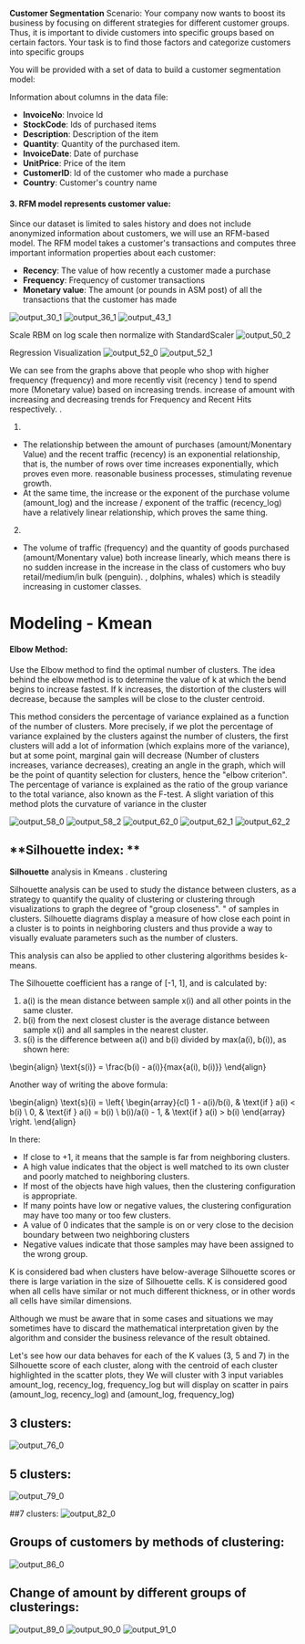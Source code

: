 **Customer Segmentation**
Scenario: Your company now wants to boost its business by focusing on different strategies for different customer groups. Thus, it is important to divide customers into specific groups based on certain factors. Your task is to find those factors and categorize customers into specific groups

You will be provided with a set of data to build a customer segmentation model:

Information about columns in the data file:
* **InvoiceNo**: Invoice Id
* **StockCode**: Ids of purchased items
* **Description**: Description of the item
* **Quantity**: Quantity of the purchased item.
* **InvoiceDate**: Date of purchase
* **UnitPrice**: Price of the item
* **CustomerID**: Id of the customer who made a purchase
* **Country**: Customer's country name


#### 3. RFM model represents customer value:

Since our dataset is limited to sales history and does not include anonymized information about customers, we will use an RFM-based model. The RFM model takes a customer's transactions and computes three important information properties about each customer:
* **Recency**: The value of how recently a customer made a purchase
* **Frequency**: Frequency of customer transactions
* **Monetary value**: The amount (or pounds in ASM post) of all the transactions that the customer has made

![output_30_1](https://github.com/longbui23/CustomerSegmentation/assets/112489957/3bb848f9-c626-4b44-833e-143dd4870410)
![output_36_1](https://github.com/longbui23/CustomerSegmentation/assets/112489957/afb4ad77-f7c9-4860-a75b-8d62248fd457)
![output_43_1](https://github.com/longbui23/CustomerSegmentation/assets/112489957/94b9ea8e-30a4-428c-a35d-eb2ca821d4cf)

Scale RBM on log scale then normalize with StandardScaler
![output_50_2](https://github.com/longbui23/CustomerSegmentation/assets/112489957/87eba649-29ba-4b9f-b244-04d841160ae2)

Regression Visualization
![output_52_0](https://github.com/longbui23/CustomerSegmentation/assets/112489957/6611d827-11d6-4a1c-ad21-68d740bdb9a6)
![output_52_1](https://github.com/longbui23/CustomerSegmentation/assets/112489957/bee07776-e2f3-403e-9825-2c73cceeccc1)

We can see from the graphs above that people who shop with higher frequency (frequency) and more recently visit (recency ) tend to spend more (Monetary value) based on increasing trends. increase of amount with increasing and decreasing trends for Frequency and Recent Hits respectively. .

1) 
+ The relationship between the amount of purchases (amount/Monentary Value) and the recent traffic (recency) is an exponential relationship, that is, the number of rows over time increases exponentially, which proves even more. reasonable business processes, stimulating revenue growth.
+ At the same time, the increase or the exponent of the purchase volume (amount_log) and the increase / exponent of the traffic (recency_log) have a relatively linear relationship, which proves the same thing.

2) 
+ The volume of traffic (frequency) and the quantity of goods purchased (amount/Monentary value) both increase linearly, which means there is no sudden increase in the increase in the class of customers who buy retail/medium/in bulk (penguin). , dolphins, whales) which is steadily increasing in customer classes.

# Modeling - Kmean

#### **Elbow Method:**

Use the Elbow method to find the optimal number of clusters. The idea behind the elbow method is to determine the value of k at which the bend begins to increase fastest. If k increases, the distortion of the clusters will decrease, because the samples will be close to the cluster centroid.

This method considers the percentage of variance explained as a function of the number of clusters. More precisely, if we plot the percentage of variance explained by the clusters against the number of clusters, the first clusters will add a lot of information (which explains more of the variance), but at some point, marginal gain will decrease (Number of clusters increases, variance decreases), creating an angle in the graph, which will be the point of quantity selection for clusters, hence the "elbow criterion". The percentage of variance is explained as the ratio of the group variance to the total variance, also known as the F-test. A slight variation of this method plots the curvature of variance in the cluster

![output_58_0](https://github.com/longbui23/CustomerSegmentation/assets/112489957/5a4b8914-5814-41dc-8fe0-73b7f03d59ed)
![output_58_2](https://github.com/longbui23/CustomerSegmentation/assets/112489957/1434ee2b-0b80-4eaf-9f53-a01a36cb3bc1)
![output_62_0](https://github.com/longbui23/CustomerSegmentation/assets/112489957/eb689452-0c27-4632-8efa-a0555f23df5d)
![output_62_1](https://github.com/longbui23/CustomerSegmentation/assets/112489957/15c90c1f-4dab-4276-bc3a-096366ad27fb)
![output_62_2](https://github.com/longbui23/CustomerSegmentation/assets/112489957/b1e6048c-1f5c-4246-a53c-07c0b7631aa3)

## **Silhouette index: **

**Silhouette** analysis in Kmeans . clustering

Silhouette analysis can be used to study the distance between clusters, as a strategy to quantify the quality of clustering or clustering through visualizations to graph the degree of "group closeness". " of samples in clusters. Silhouette diagrams display a measure of how close each point in a cluster is to points in neighboring clusters and thus provide a way to visually evaluate parameters such as the number of clusters.

This analysis can also be applied to other clustering algorithms besides k-means.

The Silhouette coefficient has a range of [-1, 1], and is calculated by:
1. a(i) is the mean distance between sample x(i) and all other points in the same cluster.
2. b(i) from the next closest cluster is the average distance between sample x(i) and all samples in the nearest cluster.
3. s(i) is the difference between a(i) and b(i) divided by max(a(i), b(i)), as shown here:

\begin{align}
\text{s(i)} = \frac{b(i) - a(i)}{max\{a(i), b(i)\}}
\end{align}

Another way of writing the above formula:

\begin{align}
         \text{s}(i) = \left\{
         \begin{array}{cl}
         1 - a(i)/b(i), & \text{if } a(i) < b(i) \\
         0, & \text{if } a(i) = b(i) \\
         b(i)/a(i) - 1, & \text{if } a(i) > b(i)
         \end{array}
         \right.
     \end{align}

In there:
* If close to +1, it means that the sample is far from neighboring clusters.
* A high value indicates that the object is well matched to its own cluster and poorly matched to neighboring clusters.
* If most of the objects have high values, then the clustering configuration is appropriate.
* If many points have low or negative values, the clustering configuration may have too many or too few clusters.
* A value of 0 indicates that the sample is on or very close to the decision boundary between two neighboring clusters
* Negative values indicate that those samples may have been assigned to the wrong group.

K is considered bad when clusters have below-average Silhouette scores or there is large variation in the size of Silhouette cells. K is considered good when all cells have similar or not much different thickness, or in other words all cells have similar dimensions.

Although we must be aware that in some cases and situations we may sometimes have to discard the mathematical interpretation given by the algorithm and consider the business relevance of the result obtained.

Let's see how our data behaves for each of the K values (3, 5 and 7) in the Silhouette score of each cluster, along with the centroid of each cluster highlighted in the scatter plots, they We will cluster with 3 input variables amount_log, recency_log, frequency_log but will display on scatter in pairs (amount_log, recency_log) and (amount_log, frequency_log)

## 3 clusters: 
![output_76_0](https://github.com/longbui23/CustomerSegmentation/assets/112489957/70b21c75-3ec6-4706-9bf2-7af03f944418)

## 5 clusters:
![output_79_0](https://github.com/longbui23/CustomerSegmentation/assets/112489957/952cc400-e702-4499-815e-e6a08270472e)

##7 clusters:
![output_82_0](https://github.com/longbui23/CustomerSegmentation/assets/112489957/c631e465-8e01-4fd4-a083-0c6a74d24584)

## Groups of customers by methods of clustering: 
![output_86_0](https://github.com/longbui23/CustomerSegmentation/assets/112489957/61921dd0-c6a8-41f7-8bc8-cf838714f86d)

## Change of amount by different groups of clusterings:
![output_89_0](https://github.com/longbui23/CustomerSegmentation/assets/112489957/5d1a77cd-7cf1-4798-ab4b-d658e4a95192)
![output_90_0](https://github.com/longbui23/CustomerSegmentation/assets/112489957/4062370a-e3a6-42df-9ca5-89e4efc2ac73)
![output_91_0](https://github.com/longbui23/CustomerSegmentation/assets/112489957/d7f65283-c678-4990-bf4a-088064b9509d)
